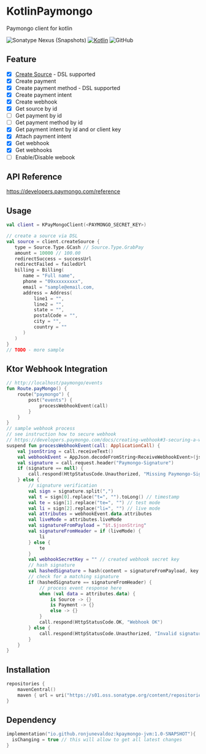 # KotlinPaymongo
Paymongo client for kotlin

![Sonatype Nexus (Snapshots)](https://img.shields.io/nexus/s/io.github.ronjunevaldoz/kpaymongo-jvm?server=https%3A%2F%2Fs01.oss.sonatype.org)
[![Kotlin](https://img.shields.io/badge/kotlin-1.8.10-blue.svg?logo=kotlin)](http://kotlinlang.org)
![GitHub](https://img.shields.io/github/license/ronjunevaldoz/KotlinPaymongo)
 
## Feature

- [x] [Create Source](README.md#Usage) - DSL supported
- [x] Create payment
- [x] Create payment method - DSL supported
- [x] Create payment intent
- [x] Create webhook
- [x] Get source by id
- [ ] Get payment by id
- [ ] Get payment method by id
- [x] Get payment intent by id and or client key
- [x] Attach payment intent
- [x] Get webhook
- [x] Get webhooks
- [ ] Enable/Disable webook

## API Reference
https://developers.paymongo.com/reference

## Usage
```kotlin
val client = KPayMongoClient(<PAYMONGO_SECRET_KEY>)

// create a source via DSL
val source = client.createSource {
   type = Source.Type.GCash // Source.Type.GrabPay
   amount = 10000 // 100.00
   redirectSuccess = successUrl
   redirectFailed = failedUrl
   billing = Billing(
      name = "Full name",
      phone = "09xxxxxxxxx",
      email = "sample@email.com,
      address = Address(
          line1 = "",
          line2 = "",
          state = "",
          postalCode = "",
          city = "",
          country = ""
      )
   )
}
// TODO - more sample 
```
## Ktor Webhook Integration
```kotlin 
// http://localhost/paymongo/events
fun Route.payMongo() { 
    route("paymongo") {
        post("events") {
            processWebhookEvent(call)
        }
    }
}
// sample webhook process
// see instruction how to secure webhook 
// https://developers.paymongo.com/docs/creating-webhook#3-securing-a-webhook-optional-but-highly-recommended
suspend fun processWebhookEvent(call: ApplicationCall) {
    val jsonString = call.receiveText()
    val webhookEvent = AppJson.decodeFromString<ReceiveWebhookEvent>(jsonString)
    val signature = call.request.header("Paymongo-Signature")
    if (signature == null) {
        call.respond(HttpStatusCode.Unauthorized, "Missing Paymongo-Signature")
    } else {
        // signature verification
        val sign = signature.split(",")
        val t = sign[0].replace("t=", "").toLong() // timestamp
        val te = sign[1].replace("te=", "") // test mode
        val li = sign[2].replace("li=", "") // live mode
        val attributes = webhookEvent.data.attributes
        val liveMode = attributes.liveMode
        val signatureFromPayload = "$t.$jsonString"
        val signatureFromHeader = if (liveMode) {
            li
        } else {
            te
        }
        val webhookSecretKey = "" // created webhook secret key
        // hash signature
        val hashedSignature = hash(content = signatureFromPayload, key = webhookSecretKey, algorithm = "HmacSHA256")
        // check for a matching signature
        if (hashedSignature == signatureFromHeader) {
            // process event response here
            when (val data = attributes.data) {
                is Source -> {}
                is Payment -> {}
                else -> {}
            }
            call.respond(HttpStatusCode.OK, "Webhook OK")
        } else {
            call.respond(HttpStatusCode.Unauthorized, "Invalid signature")
        }
    }
}

```

## Installation
```kotlin
repositories { 
    mavenCentral()
    maven { url = uri("https://s01.oss.sonatype.org/content/repositories/snapshots") }
}
```

## Dependency
```kotlin
implementation("io.github.ronjunevaldoz:kpaymongo-jvm:1.0-SNAPSHOT"){
  isChanging = true // this will allow to get all latest changes
}
```
